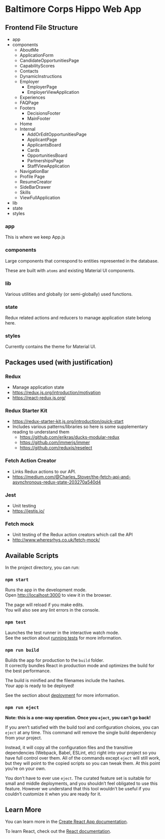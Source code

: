 # Baltimore Corps Hippo Web App

## Frontend File Structure

- app
- components
  - AboutMe
  - ApplicationForm
  - CandidateOpportunitiesPage
  - CapabilityScores
  - Contacts
  - DynamicInstructions
  - Employer
    - EmployerPage
    - EmployerViewApplication
  - Experiences
  - FAQPage
  - Footers
    - DecisionsFooter
    - MainFooter
  - Home
  - Internal
    - AddOrEditOpportunitiesPage
    - ApplicantPage
    - ApplicantsBoard
    - Cards
    - OpportunitiesBoard
    - PartnershipsPage
    - StaffViewApplication
  - NavigationBar
  - Profile Page
  - ResumeCreator
  - SideBarDrawer
  - Skills
  - ViewFullApplication
- lib
- state
- styles

### app

This is where we keep App.js

### components

Large components that correspond to entities represented in the database.

These are built with `atoms` and existing Material UI components.

### lib

Various utilities and globally (or semi-globally) used functions.

### state

Redux related actions and reducers to manage application state belong here.

### styles

Currently contains the theme for Material UI.

## Packages used (with justification)

### Redux

- Manage application state
- https://redux.js.org/introduction/motivation
- https://react-redux.js.org/

### Redux Starter Kit

- https://redux-starter-kit.js.org/introduction/quick-start
- Includes various patterns/libraries so here is some supplementary reading to understand them
  - https://github.com/erikras/ducks-modular-redux
  - https://github.com/immerjs/immer
  - https://github.com/reduxjs/reselect

### Fetch Action Creator

- Links Redux actions to our API.
- https://medium.com/@Charles_Stover/the-fetch-api-and-asynchronous-redux-state-203270a540d4

### Jest

- Unit testing
- https://jestjs.io/

### Fetch mock

- Unit testing of the Redux action creators which call the API
- http://www.wheresrhys.co.uk/fetch-mock/

## Available Scripts

In the project directory, you can run:

### `npm start`

Runs the app in the development mode.<br>
Open [http://localhost:3000](http://localhost:3000) to view it in the browser.

The page will reload if you make edits.<br>
You will also see any lint errors in the console.

### `npm test`

Launches the test runner in the interactive watch mode.<br>
See the section about [running tests](https://facebook.github.io/create-react-app/docs/running-tests) for more information.

### `npm run build`

Builds the app for production to the `build` folder.<br>
It correctly bundles React in production mode and optimizes the build for the best performance.

The build is minified and the filenames include the hashes.<br>
Your app is ready to be deployed!

See the section about [deployment](https://facebook.github.io/create-react-app/docs/deployment) for more information.

### `npm run eject`

**Note: this is a one-way operation. Once you `eject`, you can’t go back!**

If you aren’t satisfied with the build tool and configuration choices, you can `eject` at any time. This command will remove the single build dependency from your project.

Instead, it will copy all the configuration files and the transitive dependencies (Webpack, Babel, ESLint, etc) right into your project so you have full control over them. All of the commands except `eject` will still work, but they will point to the copied scripts so you can tweak them. At this point you’re on your own.

You don’t have to ever use `eject`. The curated feature set is suitable for small and middle deployments, and you shouldn’t feel obligated to use this feature. However we understand that this tool wouldn’t be useful if you couldn’t customize it when you are ready for it.

## Learn More

You can learn more in the [Create React App documentation](https://facebook.github.io/create-react-app/docs/getting-started).

To learn React, check out the [React documentation](https://reactjs.org/).
